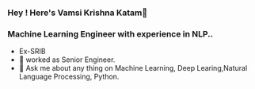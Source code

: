 ### Hey ! Here's Vamsi Krishna Katam👋 

<!-- <div>
 <img align = 'right' alt = 'GIF' height = '300px' src = 'https://media1.giphy.com/media/MT5UUV1d4CXE2A37Dg/giphy.gif?cid=790b7611456ef8191e8b5bf39c59402aa2b6c29da804f1f0&rid=giphy.gif&ct=g'>
</div> -->


### Machine Learning Engineer with experience in NLP..

<!--
**kvamsi7/kvamsi7** is a ✨ _special_ ✨ repository because its `README.md` (this file) appears on your GitHub profile.

Here are some ideas to get you started:
-->
 - Ex-SRIB
 - 🔭 worked as Senior Engineer.
 - 💬 Ask me about any thing on Machine Learning, Deep Learing,Natural Language Processing, Python. 
<!--
- 👯 looking to collaborate on various open-sourced Machine Learning, Deep Learning, and Natural Language Processing case studies and projects!
- 🌱 currently learning Deep Learing and NLP..
 - 🤔 I’m looking for help with ... 
 - 📫 How to reach me: ...
 - 😄 Pronouns: ...
 - ⚡ Fun fact: ...  -->
